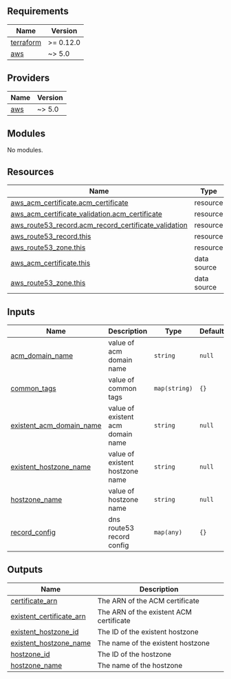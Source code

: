 <!-- BEGINNING OF PRE-COMMIT-TERRAFORM DOCS HOOK -->
## Requirements

| Name | Version |
|------|---------|
| <a name="requirement_terraform"></a> [terraform](#requirement\_terraform) | >= 0.12.0 |
| <a name="requirement_aws"></a> [aws](#requirement\_aws) | ~> 5.0 |

## Providers

| Name | Version |
|------|---------|
| <a name="provider_aws"></a> [aws](#provider\_aws) | ~> 5.0 |

## Modules

No modules.

## Resources

| Name | Type |
|------|------|
| [aws_acm_certificate.acm_certificate](https://registry.terraform.io/providers/hashicorp/aws/latest/docs/resources/acm_certificate) | resource |
| [aws_acm_certificate_validation.acm_certificate](https://registry.terraform.io/providers/hashicorp/aws/latest/docs/resources/acm_certificate_validation) | resource |
| [aws_route53_record.acm_record_certificate_validation](https://registry.terraform.io/providers/hashicorp/aws/latest/docs/resources/route53_record) | resource |
| [aws_route53_record.this](https://registry.terraform.io/providers/hashicorp/aws/latest/docs/resources/route53_record) | resource |
| [aws_route53_zone.this](https://registry.terraform.io/providers/hashicorp/aws/latest/docs/resources/route53_zone) | resource |
| [aws_acm_certificate.this](https://registry.terraform.io/providers/hashicorp/aws/latest/docs/data-sources/acm_certificate) | data source |
| [aws_route53_zone.this](https://registry.terraform.io/providers/hashicorp/aws/latest/docs/data-sources/route53_zone) | data source |

## Inputs

| Name | Description | Type | Default | Required |
|------|-------------|------|---------|:--------:|
| <a name="input_acm_domain_name"></a> [acm\_domain\_name](#input\_acm\_domain\_name) | value of acm domain name | `string` | `null` | no |
| <a name="input_common_tags"></a> [common\_tags](#input\_common\_tags) | value of common tags | `map(string)` | `{}` | no |
| <a name="input_existent_acm_domain_name"></a> [existent\_acm\_domain\_name](#input\_existent\_acm\_domain\_name) | value of existent acm domain name | `string` | `null` | no |
| <a name="input_existent_hostzone_name"></a> [existent\_hostzone\_name](#input\_existent\_hostzone\_name) | value of existent hostzone name | `string` | `null` | no |
| <a name="input_hostzone_name"></a> [hostzone\_name](#input\_hostzone\_name) | value of hostzone name | `string` | `null` | no |
| <a name="input_record_config"></a> [record\_config](#input\_record\_config) | dns route53 record config | `map(any)` | `{}` | no |

## Outputs

| Name | Description |
|------|-------------|
| <a name="output_certificate_arn"></a> [certificate\_arn](#output\_certificate\_arn) | The ARN of the ACM certificate |
| <a name="output_existent_certificate_arn"></a> [existent\_certificate\_arn](#output\_existent\_certificate\_arn) | The ARN of the existent ACM certificate |
| <a name="output_existent_hostzone_id"></a> [existent\_hostzone\_id](#output\_existent\_hostzone\_id) | The ID of the existent hostzone |
| <a name="output_existent_hostzone_name"></a> [existent\_hostzone\_name](#output\_existent\_hostzone\_name) | The name of the existent hostzone |
| <a name="output_hostzone_id"></a> [hostzone\_id](#output\_hostzone\_id) | The ID of the hostzone |
| <a name="output_hostzone_name"></a> [hostzone\_name](#output\_hostzone\_name) | The name of the hostzone |
<!-- END OF PRE-COMMIT-TERRAFORM DOCS HOOK -->
